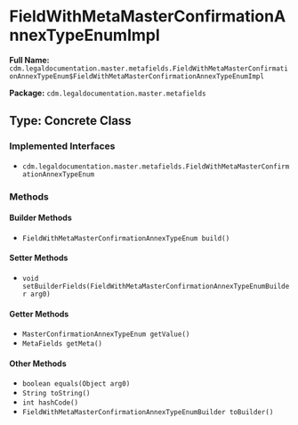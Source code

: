 # FieldWithMetaMasterConfirmationAnnexTypeEnumImpl

**Full Name:** `cdm.legaldocumentation.master.metafields.FieldWithMetaMasterConfirmationAnnexTypeEnum$FieldWithMetaMasterConfirmationAnnexTypeEnumImpl`

**Package:** `cdm.legaldocumentation.master.metafields`

## Type: Concrete Class

### Implemented Interfaces

- `cdm.legaldocumentation.master.metafields.FieldWithMetaMasterConfirmationAnnexTypeEnum`

### Methods

#### Builder Methods

- `FieldWithMetaMasterConfirmationAnnexTypeEnum build()`

#### Setter Methods

- `void setBuilderFields(FieldWithMetaMasterConfirmationAnnexTypeEnumBuilder arg0)`

#### Getter Methods

- `MasterConfirmationAnnexTypeEnum getValue()`
- `MetaFields getMeta()`

#### Other Methods

- `boolean equals(Object arg0)`
- `String toString()`
- `int hashCode()`
- `FieldWithMetaMasterConfirmationAnnexTypeEnumBuilder toBuilder()`

